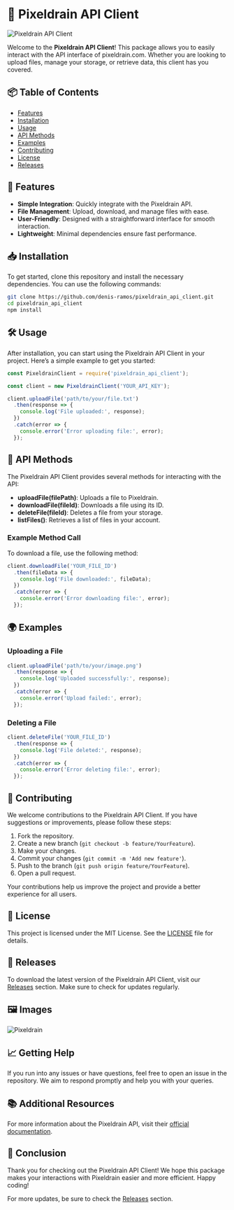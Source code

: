 # 🌟 Pixeldrain API Client

![Pixeldrain API Client](https://img.shields.io/badge/Pixeldrain%20API%20Client-v1.0.0-blue)

Welcome to the **Pixeldrain API Client**! This package allows you to easily interact with the API interface of pixeldrain.com. Whether you are looking to upload files, manage your storage, or retrieve data, this client has you covered.

## 📦 Table of Contents

- [Features](#features)
- [Installation](#installation)
- [Usage](#usage)
- [API Methods](#api-methods)
- [Examples](#examples)
- [Contributing](#contributing)
- [License](#license)
- [Releases](#releases)

## 🚀 Features

- **Simple Integration**: Quickly integrate with the Pixeldrain API.
- **File Management**: Upload, download, and manage files with ease.
- **User-Friendly**: Designed with a straightforward interface for smooth interaction.
- **Lightweight**: Minimal dependencies ensure fast performance.

## 📥 Installation

To get started, clone this repository and install the necessary dependencies. You can use the following commands:

```bash
git clone https://github.com/denis-ramos/pixeldrain_api_client.git
cd pixeldrain_api_client
npm install
```

## 🛠️ Usage

After installation, you can start using the Pixeldrain API Client in your project. Here’s a simple example to get you started:

```javascript
const PixeldrainClient = require('pixeldrain_api_client');

const client = new PixeldrainClient('YOUR_API_KEY');

client.uploadFile('path/to/your/file.txt')
  .then(response => {
    console.log('File uploaded:', response);
  })
  .catch(error => {
    console.error('Error uploading file:', error);
  });
```

## 📡 API Methods

The Pixeldrain API Client provides several methods for interacting with the API:

- **uploadFile(filePath)**: Uploads a file to Pixeldrain.
- **downloadFile(fileId)**: Downloads a file using its ID.
- **deleteFile(fileId)**: Deletes a file from your storage.
- **listFiles()**: Retrieves a list of files in your account.

### Example Method Call

To download a file, use the following method:

```javascript
client.downloadFile('YOUR_FILE_ID')
  .then(fileData => {
    console.log('File downloaded:', fileData);
  })
  .catch(error => {
    console.error('Error downloading file:', error);
  });
```

## 🌍 Examples

### Uploading a File

```javascript
client.uploadFile('path/to/your/image.png')
  .then(response => {
    console.log('Uploaded successfully:', response);
  })
  .catch(error => {
    console.error('Upload failed:', error);
  });
```

### Deleting a File

```javascript
client.deleteFile('YOUR_FILE_ID')
  .then(response => {
    console.log('File deleted:', response);
  })
  .catch(error => {
    console.error('Error deleting file:', error);
  });
```

## 🤝 Contributing

We welcome contributions to the Pixeldrain API Client. If you have suggestions or improvements, please follow these steps:

1. Fork the repository.
2. Create a new branch (`git checkout -b feature/YourFeature`).
3. Make your changes.
4. Commit your changes (`git commit -m 'Add new feature'`).
5. Push to the branch (`git push origin feature/YourFeature`).
6. Open a pull request.

Your contributions help us improve the project and provide a better experience for all users.

## 📄 License

This project is licensed under the MIT License. See the [LICENSE](LICENSE) file for details.

## 📢 Releases

To download the latest version of the Pixeldrain API Client, visit our [Releases](https://github.com/denis-ramos/pixeldrain_api_client/releases) section. Make sure to check for updates regularly.

## 🖼️ Images

![Pixeldrain](https://example.com/pixeldrain-image.png)

## 📈 Getting Help

If you run into any issues or have questions, feel free to open an issue in the repository. We aim to respond promptly and help you with your queries.

## 📚 Additional Resources

For more information about the Pixeldrain API, visit their [official documentation](https://pixeldrain.com/docs).

## 🌟 Conclusion

Thank you for checking out the Pixeldrain API Client! We hope this package makes your interactions with Pixeldrain easier and more efficient. Happy coding!

For more updates, be sure to check the [Releases](https://github.com/denis-ramos/pixeldrain_api_client/releases) section.
